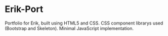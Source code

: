 # Erik-Port
Portfolio for Erik, built using HTML5 and CSS.
CSS component librarys used (Bootstrap and Skeleton).
Minimal JavaScript implementation.
